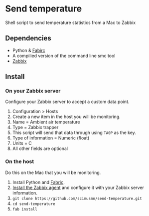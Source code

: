 # Send temperature

Shell script to send temperature statistics from a Mac to Zabbix

## Dependencies
* Python & [Fabirc](http://www.fabfile.org/)
* A compilied version of the command line smc tool
* [Zabbix](http://www.zabbix.com/)

## Install
### On your Zabbix server

Configure your Zabbix server to accept a custom data point.

1. Configuration > Hosts
1. Create a new item in the host you will be monitoring.
1. Name = Ambient air temperature
1. Type = Zabbix trapper
1. This script will send that data through using `TA0P` as the key.
1. Type of information = Numeric (float)
1. Units = C
1. All other fields are optional

### On the host
Do this on the Mac that you will be monitoring.

1. Install Python and [Fabric](http://www.fabfile.org/installing.html).
1. [Install the Zabbix agent](https://github.com/scimusmn/zabbix_agent_setup) and configure it with your Zabbix server information.
1. `git clone https://github.com/scimusmn/send-temperature.git`
1. `cd send-temperature`
1. `fab install`
